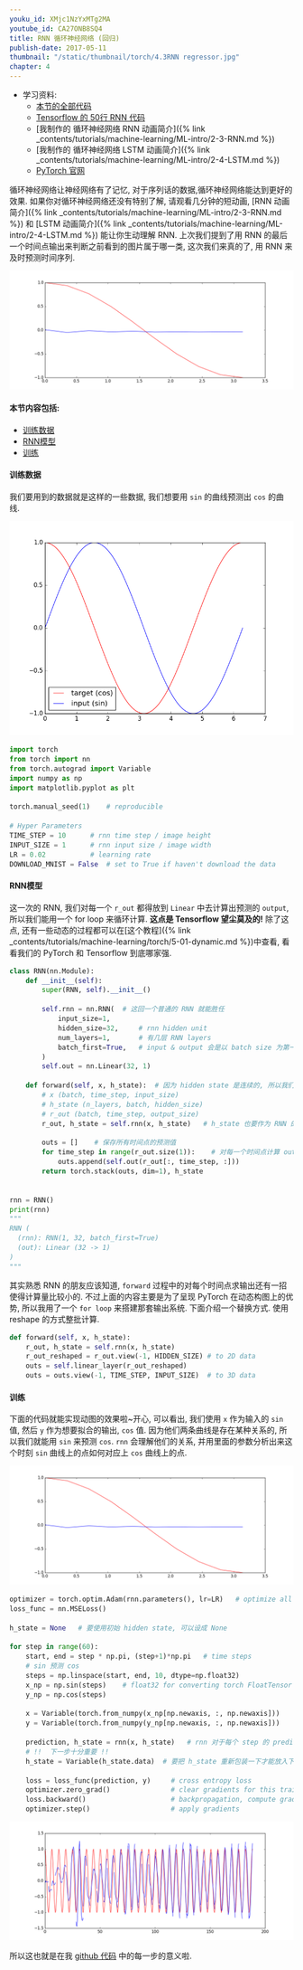 ```yaml
---
youku_id: XMjc1NzYxMTg2MA
youtube_id: CA27ONB8SQ4
title: RNN 循环神经网络 (回归)
publish-date: 2017-05-11
thumbnail: "/static/thumbnail/torch/4.3RNN regressor.jpg"
chapter: 4
---
```


* 学习资料:
  * [本节的全部代码](https://github.com/MorvanZhou/PyTorch-Tutorial/blob/master/tutorial-contents/403_RNN_regressor.py)
  * [Tensorflow 的 50行 RNN 代码](https://github.com/MorvanZhou/Tensorflow-Tutorial/blob/master/tutorial-contents/403_RNN_regression.py)
  * [我制作的 循环神经网络 RNN 动画简介]({% link _contents/tutorials/machine-learning/ML-intro/2-3-RNN.md %})
  * [我制作的 循环神经网络 LSTM 动画简介]({% link _contents/tutorials/machine-learning/ML-intro/2-4-LSTM.md %})
  * [PyTorch 官网](http://pytorch.org/)

循环神经网络让神经网络有了记忆, 对于序列话的数据,循环神经网络能达到更好的效果. 如果你对循环神经网络还没有特别了解, 请观看几分钟的短动画,
[RNN 动画简介]({% link _contents/tutorials/machine-learning/ML-intro/2-3-RNN.md %}) 和
[LSTM 动画简介]({% link _contents/tutorials/machine-learning/ML-intro/2-4-LSTM.md %}) 能让你生动理解 RNN.
上次我们提到了用 RNN 的最后一个时间点输出来判断之前看到的图片属于哪一类, 这次我们来真的了, 用 RNN 来及时预测时间序列.

<img class="course-image" src="/static/results/torch/4-3-1.gif">


#### 本节内容包括:

* [训练数据](#data)
* [RNN模型](#RNN)
* [训练](#train)



<h4 class="tut-h4-pad" id="data">训练数据</h4>

我们要用到的数据就是这样的一些数据, 我们想要用 `sin` 的曲线预测出 `cos` 的曲线.

<img class="course-image" src="/static/results/torch/4-3-2.png">

```python
import torch
from torch import nn
from torch.autograd import Variable
import numpy as np
import matplotlib.pyplot as plt

torch.manual_seed(1)    # reproducible

# Hyper Parameters
TIME_STEP = 10      # rnn time step / image height
INPUT_SIZE = 1      # rnn input size / image width
LR = 0.02           # learning rate
DOWNLOAD_MNIST = False  # set to True if haven't download the data
```



<h4 class="tut-h4-pad" id="RNN">RNN模型</h4>

这一次的 RNN, 我们对每一个 `r_out` 都得放到 `Linear` 中去计算出预测的 `output`, 所以我们能用一个 for loop 来循环计算.
**这点是 Tensorflow 望尘莫及的!** 除了这点, 还有一些动态的过程都可以在[这个教程]({% link _contents/tutorials/machine-learning/torch/5-01-dynamic.md %})中查看, 看看我们的 PyTorch 和 Tensorflow 到底哪家强.

```python
class RNN(nn.Module):
    def __init__(self):
        super(RNN, self).__init__()

        self.rnn = nn.RNN(  # 这回一个普通的 RNN 就能胜任
            input_size=1,
            hidden_size=32,     # rnn hidden unit
            num_layers=1,       # 有几层 RNN layers
            batch_first=True,   # input & output 会是以 batch size 为第一维度的特征集 e.g. (batch, time_step, input_size)
        )
        self.out = nn.Linear(32, 1)

    def forward(self, x, h_state):  # 因为 hidden state 是连续的, 所以我们要一直传递这一个 state
        # x (batch, time_step, input_size)
        # h_state (n_layers, batch, hidden_size)
        # r_out (batch, time_step, output_size)
        r_out, h_state = self.rnn(x, h_state)   # h_state 也要作为 RNN 的一个输入

        outs = []    # 保存所有时间点的预测值
        for time_step in range(r_out.size(1)):    # 对每一个时间点计算 output
            outs.append(self.out(r_out[:, time_step, :]))
        return torch.stack(outs, dim=1), h_state


rnn = RNN()
print(rnn)
"""
RNN (
  (rnn): RNN(1, 32, batch_first=True)
  (out): Linear (32 -> 1)
)
"""
```

其实熟悉 RNN 的朋友应该知道, `forward` 过程中的对每个时间点求输出还有一招使得计算量比较小的.
不过上面的内容主要是为了呈现 PyTorch 在动态构图上的优势,
所以我用了一个 `for loop` 来搭建那套输出系统. 下面介绍一个替换方式. 使用 reshape 的方式整批计算.

```python
def forward(self, x, h_state):
    r_out, h_state = self.rnn(x, h_state)
    r_out_reshaped = r_out.view(-1, HIDDEN_SIZE) # to 2D data
    outs = self.linear_layer(r_out_reshaped)
    outs = outs.view(-1, TIME_STEP, INPUT_SIZE)  # to 3D data
```

<h4 class="tut-h4-pad" id="train">训练</h4>

下面的代码就能实现动图的效果啦~开心, 可以看出, 我们使用 `x` 作为输入的 `sin` 值,
然后 `y` 作为想要拟合的输出, `cos` 值. 因为他们两条曲线是存在某种关系的, 所以我们就能用
`sin` 来预测 `cos`. `rnn` 会理解他们的关系, 并用里面的参数分析出来这个时刻 `sin` 曲线上的点如何对应上
`cos` 曲线上的点.

<img class="course-image" src="/static/results/torch/4-3-1.gif">


```python
optimizer = torch.optim.Adam(rnn.parameters(), lr=LR)   # optimize all rnn parameters
loss_func = nn.MSELoss()

h_state = None   # 要使用初始 hidden state, 可以设成 None

for step in range(60):
    start, end = step * np.pi, (step+1)*np.pi   # time steps
    # sin 预测 cos
    steps = np.linspace(start, end, 10, dtype=np.float32)
    x_np = np.sin(steps)    # float32 for converting torch FloatTensor
    y_np = np.cos(steps)

    x = Variable(torch.from_numpy(x_np[np.newaxis, :, np.newaxis]))    # shape (batch, time_step, input_size)
    y = Variable(torch.from_numpy(y_np[np.newaxis, :, np.newaxis]))

    prediction, h_state = rnn(x, h_state)   # rnn 对于每个 step 的 prediction, 还有最后一个 step 的 h_state
    # !!  下一步十分重要 !!
    h_state = Variable(h_state.data)  # 要把 h_state 重新包装一下才能放入下一个 iteration, 不然会报错

    loss = loss_func(prediction, y)     # cross entropy loss
    optimizer.zero_grad()               # clear gradients for this training step
    loss.backward()                     # backpropagation, compute gradients
    optimizer.step()                    # apply gradients
```

<img class="course-image" src="/static/results/torch/4-3-3.png">


所以这也就是在我 [github 代码](https://github.com/MorvanZhou/PyTorch-Tutorial/blob/master/tutorial-contents/403_RNN_regressor.py) 中的每一步的意义啦.


